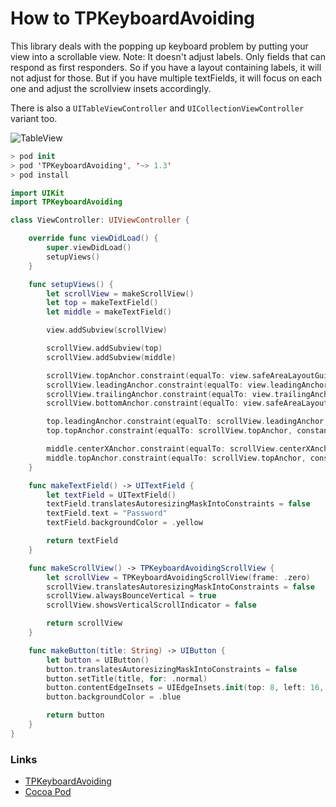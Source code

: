 # How to TPKeyboardAvoiding

This library deals with the popping up keyboard problem by putting your view into a scrollable view. Note: It doesn't adjust labels. Only fields that can respond as first responders. So if you have a layout containing labels, it will not adjust for those. But if you have multiple textFields, it will focus on each one and adjust the scrollview insets accordingly.

There is also a `UITableViewController` and `UICollectionViewController` variant too.


![TableView](https://github.com/jrasmusson/ios-starter-kit/blob/master/howtos/images/demo-TPKeyboardAvoiding.gif)

```swift
> pod init
> pod 'TPKeyboardAvoiding', '~> 1.3'
> pod install
```

```swift
import UIKit
import TPKeyboardAvoiding

class ViewController: UIViewController {

    override func viewDidLoad() {
        super.viewDidLoad()
        setupViews()
    }

    func setupViews() {
        let scrollView = makeScrollView()
        let top = makeTextField()
        let middle = makeTextField()

        view.addSubview(scrollView)

        scrollView.addSubview(top)
        scrollView.addSubview(middle)

        scrollView.topAnchor.constraint(equalTo: view.safeAreaLayoutGuide.topAnchor).isActive = true
        scrollView.leadingAnchor.constraint(equalTo: view.leadingAnchor).isActive = true
        scrollView.trailingAnchor.constraint(equalTo: view.trailingAnchor).isActive = true
        scrollView.bottomAnchor.constraint(equalTo: view.safeAreaLayoutGuide.bottomAnchor).isActive = true

        top.leadingAnchor.constraint(equalTo: scrollView.leadingAnchor, constant: 8).isActive = true
        top.topAnchor.constraint(equalTo: scrollView.topAnchor, constant: 8).isActive = true

        middle.centerXAnchor.constraint(equalTo: scrollView.centerXAnchor).isActive = true
        middle.topAnchor.constraint(equalTo: scrollView.topAnchor, constant: 500).isActive = true
    }

    func makeTextField() -> UITextField {
        let textField = UITextField()
        textField.translatesAutoresizingMaskIntoConstraints = false
        textField.text = "Password"
        textField.backgroundColor = .yellow

        return textField
    }

    func makeScrollView() -> TPKeyboardAvoidingScrollView {
        let scrollView = TPKeyboardAvoidingScrollView(frame: .zero)
        scrollView.translatesAutoresizingMaskIntoConstraints = false
        scrollView.alwaysBounceVertical = true
        scrollView.showsVerticalScrollIndicator = false

        return scrollView
    }

    func makeButton(title: String) -> UIButton {
        let button = UIButton()
        button.translatesAutoresizingMaskIntoConstraints = false
        button.setTitle(title, for: .normal)
        button.contentEdgeInsets = UIEdgeInsets.init(top: 8, left: 16, bottom: 8, right: 16)
        button.backgroundColor = .blue

        return button
    }
}
```


### Links

- [TPKeyboardAvoiding](https://github.com/michaeltyson/TPKeyboardAvoiding)
- [Cocoa Pod](https://cocoapods.org/pods/TPKeyboardAvoiding)
